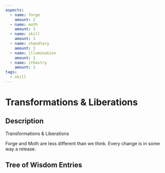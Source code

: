 ```yaml
---
aspects: 
  - name: forge
    amount: 2
  - name: moth
    amount: 1
  - name: skill
    amount: 1
  - name: chandlery
    amount: 1
  - name: illumination
    amount: 1
  - name: ithastry
    amount: 1
tags:
  - skill
---
```


# Transformations & Liberations

## Description
Transformations & Liberations

Forge and Moth are less different than we think. Every change is in some way a release.
## Tree of Wisdom Entries